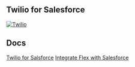 ## Twilio for Salesforce

[![Twilio](https://img.youtube.com/vi/-AS4EMCv_cU/0.jpg)](https://www.youtube.com/watch?v=-AS4EMCv_cU)

## Docs
[Twilio for Salsforce](https://www.twilio.com/docs/salesforce)
[Integrate Flex with Salesforce](https://www.twilio.com/docs/flex/admin-guide/integrations/salesforce)


